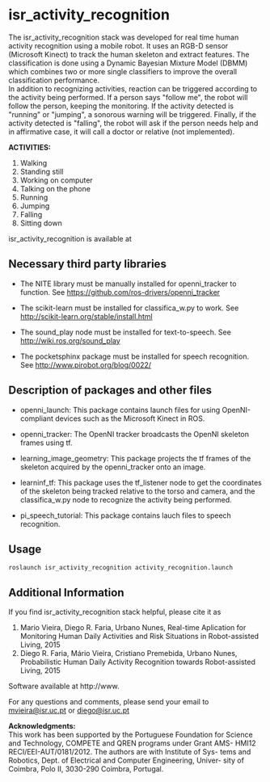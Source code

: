 # isr_activity_recognition

The isr_activity_recognition stack was developed for real time human activity recognition using a mobile robot. It uses an RGB-D sensor (Microsoft Kinect) to track the human skeleton and extract features. The classification is done using a Dynamic Bayesian Mixture Model (DBMM) which combines two or more single classifiers to improve the overall classification performance.  
In addition to recognizing activities, reaction can be triggered according to the activity being performed. If a person says "follow me", the robot will follow the person, keeping the monitoring. If the activity detected is "running" or "jumping", a sonorous warning will be triggered. Finally, if the activity detected is "falling", the robot will ask if the person needs help and in affirmative case, it will call a doctor or relative (not implemented).  

**ACTIVITIES:** 

1. Walking
2. Standing still
3. Working on computer
4. Talking on the phone
5. Running
6. Jumping
7. Falling
8. Sitting down

isr_activity_recognition is available at

## Necessary third party libraries

* The NITE library must be manually installed for openni_tracker to function. See https://github.com/ros-drivers/openni_tracker

* The scikit-learn must be installed for classifica_w.py to work. See http://scikit-learn.org/stable/install.html

* The sound_play node must be installed for text-to-speech. See http://wiki.ros.org/sound_play

* The pocketsphinx package must be installed for speech recognition. See http://www.pirobot.org/blog/0022/

## Description of packages and other files

* openni_launch: This package contains launch files for using OpenNI-compliant devices such as the Microsoft Kinect in ROS.

* openni_tracker: The OpenNI tracker broadcasts the OpenNI skeleton frames using tf.

* learning_image_geometry: This package projects the tf frames of the skeleton acquired by the openni_tracker onto an image.

* learninf_tf: This package uses the tf_listener node to get the coordinates of the skeleton being tracked relative to the torso and camera, and the classifica_w.py node to recognize the activity being performed.

* pi_speech_tutorial: This package contains lauch files to speech recognition.

## Usage

```
roslaunch isr_activity_recognition activity_recognition.launch
```


## Additional Information

If you find isr_activity_recognition stack helpful, please cite it as

1. Mario Vieira, Diego R. Faria, Urbano Nunes, Real-time Aplication for Monitoring Human Daily Activities and Risk Situations in Robot-assisted Living, 2015
2. Diego R. Faria, Mário Vieira, Cristiano Premebida, Urbano Nunes, Probabilistic Human Daily Activity Recognition towards Robot-assisted Living, 2015


Software available at http://www.

For any questions and comments, please send your email to
mvieira@isr.uc.pt or diego@isr.uc.pt

**Acknowledgments:**                                                                                                        
This work has been supported by the Portuguese Foundation for Science
and  Technology,  COMPETE  and  QREN  programs  under  Grant  AMS-
HMI12  RECI/EEI-AUT/0181/2012.  The  authors  are  with  Institute  of  Sys-
tems and Robotics, Dept. of Electrical and Computer Engineering, Univer-
sity of Coimbra, Polo II, 3030-290 Coimbra, Portugal. 

